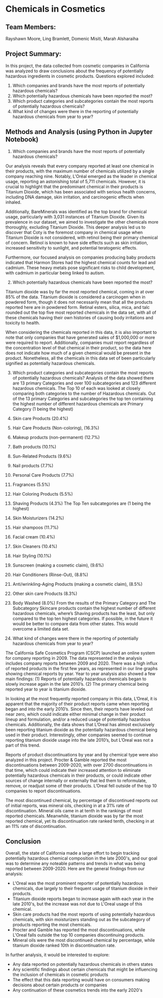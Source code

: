 # Chemicals in Cosmetics

## Team Members:

Rayshawn Moore, Ling Bramlett, Domenic Misiti, Marah Alsharaiha

## Project Summary:
In this project, the data collected from cosmetic companies in California was analyzed to draw conclusions about the frequency of potentially hazardous ingredients in cosmetic products. Questions explored included:
1. Which companies and brands have the most reports of potentially hazardous chemicals?
2. Which potentially hazardous chemicals have been reported the most?
3. Which product categories and subcategories contain the most reports of potentially hazardous chemicals?
4. What kind of changes were there in the reporting of potentially hazardous chemicals from year to year?

## Methods and Analysis (using Python in Jupyter Notebook)
1. Which companies and brands have the most reports of potentially hazardous chemicals?

Our analysis reveals that every company reported at least one chemical in their products, 
with the maximum number of chemicals utilized by a single company reaching nine. Notably, 
L'Oréal emerged as the leader in chemical usage, reporting an astonishing total of 5,711 chemicals. However, 
it is crucial to highlight that the predominant chemical in their products is Titanium Dioxide, 
which has been associated with serious health concerns, including DNA damage, skin irritation, 
and carcinogenic effects when inhaled.

Additionally, BareMinerals was identified as the top brand for chemical usage, 
particularly with 3,031 instances of Titanium Dioxide. Given its prevalence in our dataset, 
we aimed to investigate the other chemicals more thoroughly, excluding Titanium Dioxide. 
This deeper analysis led us to discover that Coty is the foremost company in chemical usage when Titanium Dioxide 
is not considered, with retinol being their primary chemical of concern. Retinol is known to have side effects such 
as skin irritation, increased sensitivity to sunlight, and potential teratogenic effects.

Furthermore, our focused analysis on companies producing baby products indicated that Harmon Stores had the highest chemical counts for lead and cadmium.
These heavy metals pose significant risks to child development, with cadmium in particular being linked to autism.

2. Which potentially hazardous chemicals have been reported the most?

Titanium dioxide was by far the most reported chemical, coming in at over 85% of the data. Titanium dioxide is considered a carcinogen when in powdered form, though it does not necessarily mean that all the products reported here are in powdered form. Retinal esters, silica, mica, and talc rounded out the top five most reported chemicals in the data set, with all of these chemicals having their own histories of causing body irritations and toxicity to health. 

When considering the chemicals reported in this data, it is also important to note that only companies that have generated sales of $1,000,000 or more were required to report. Additionally, companies must report regardless of the concentration level of that chemical in their product, so the data here does not indicate how much of a given chemical would be present in the product. Nonetheless, all the chemicals in this data set of been particularly signified as potentially hazardous chemicals. 

3. Which product categories and subcategories contain the most reports of potentially hazardous chemicals?
Analysis of the data showed there are 13 primary Categories and over 100 subcategories and 123 different hazardous chemicals. The Top 10 of each was looked at closely comparing both categories to the number of Hazardous chemicals. Out of the 13 primary Categories and subcategories the top ten containing the highest number of different hazardous chemicals are
Primary Category (1 being the highest)
1.	Skin care Products (20.4%)
2.	Hair Care Products (Non-coloring), (16.3%)
3.	Makeup products (non-permanent) (12.7%)
4.	Bath products (10.1%)
5.	Sun-Related Products (9.6%)
6.	Nail products (7.7%)
7.	Personal Care Products (7.7%)
8.	Fragrances (5.5%)
9.	Hair Coloring Products (5.5%)
10.	Shaving Products (4.3%)
The Top Ten subcategories are (1 being the highest)
1.	Skin Moisturizers (14.2%)
2.	Hair shampoos (11.7%)
3.	Facial cream (10.4%)
4.	Skin Cleaners (10.4%)
5.	Hair Styling (10.1%)
6.	Sunscreen (making a cosmetic claim), (9.6%)
7.	Hair Conditioners (Rinse-Out), (8.8%)
8.	Anti/wrinkling-Aging Products (making a cosmetic claim), (8.5%)
9.	Other skin care Products (8.3%)
10.	Body Washed (8.0%)
From the results of the Primary Category and The Subcategory Skincare products contain the highest number of different hazardous chemicals, where’s Shaving products has the least, but only compared to the top ten highest categories. If possible, in the future it would be better to compare data from other states. This would overcome a limited data set.


4. What kind of changes were there in the reporting of potentially hazardous chemicals from year to year?

The California Safe Cosmetics Program (CSCP) launched an online system for company reporting in 2009. The data represented in the analysis includes company reports between 2009 and 2020. There was a high influx of reported products in the first few years, as represented in our line graphs showing chemical reports by year. Year to year analysis also showed a few main findings: (1) Reports of potentially hazardous chemicals began to slowly increase again in the late 2010’s. (2) The primary chemical being reported year to year is titanium dioxide.

In looking at the most frequently reported company in this data, L’Oreal, it is apparent that the majority of their product reports came when reporting began and into the early 2010’s. Since then, their reports have leveled out near zero, which could indicate either minimal change in their product lineup and formulation, and/or a reduced usage of potentially hazardous chemicals. Additionally, the data shows that L’Oreal has almost exclusively been reporting titanium dioxide as the potentially hazardous chemical being used in their product. Interestingly, other companies seemed to continue reporting titanium dioxide usage into the late 2010’s, but L’Oreal was not a part of this trend.

Reports of product discontinuations by year and by chemical type were also analyzed in this project. Procter & Gamble reported the most discontinuations between 2009-2020, with over 2700 discontinuations in that time, which could indicate their increased attention to eliminate potentially hazardous chemicals in their products, or could indicate other sources of change internally or externally that led them to reformulate, remove, or readjust some of their products. L’Oreal fell outside of the top 10 companies to report discontinuations.

The most discontinued chemical, by percentage of discontinued reports out of initial reports, was mineral oils, checking in at a 31% rate of discontinuation. Mineral oils came in at tenth in the rankings of most reported chemicals. Meanwhile, titanium dioxide was by far the most reported chemical, yet its discontinuation rate ranked tenth, checking in at an 11% rate of discontinuation.

## Conclusion

Overall, the state of California made a large effort to begin tracking potentially hazardous chemical composition in the late 2000's, and our goal was to determine any noteable patterns and trends in what was being reported between 2009-2020. Here are the general findings from our analysis:
- L'Oreal was the most prominent reporter of potentially hazardous chemicals, due largely to their frequent usage of titanium dioxide in their products.
- Titanium dioxide reports began to increase again with each year in the late 2010's, but the increase was not due to L'Oreal usage of this chemical.
- Skin care products had the most reports of using potentially hazardous chemicals, with skin moisturizers standing out as the subcategory of products reporting the most chemicals.
- Procter and Gamble has reported the most discontinuations, while L'Oreal falls outside the top 10 companies discontinuing products.
- Mineral oils were the most discontinued chemical by percentage, while titanium dioxide ranked 10th in discontinuation rate.

In further analysis, it would be interested to explore:
- Any data reported on potentially hazardous chemicals in others states
- Any scientific findings about certain chemicals that might be influencing the inclusion of chemicals in cosmetic products
- The effect that this data reporting would have on consumers making decisions about certain products or companies
- Any continuation of these cosmetics trends into the early 2020's
